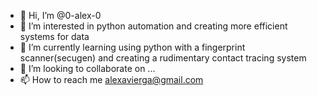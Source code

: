 - 👋 Hi, I’m @0-alex-0
- 👀 I’m interested in python automation and creating more efficient systems for data
- 🌱 I’m currently learning using python with a fingerprint scanner(secugen) and creating a rudimentary contact tracing system
- 💞️ I’m looking to collaborate on ...
- 📫 How to reach me alexavierga@gmail.com

<!---
0-alex-0/0-alex-0 is a ✨ special ✨ repository because its `README.md` (this file) appears on your GitHub profile.
You can click the Preview link to take a look at your changes.
--->
